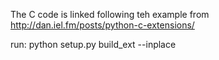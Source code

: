 The C code is linked following teh example from 
http://dan.iel.fm/posts/python-c-extensions/

run:
python setup.py build_ext --inplace
